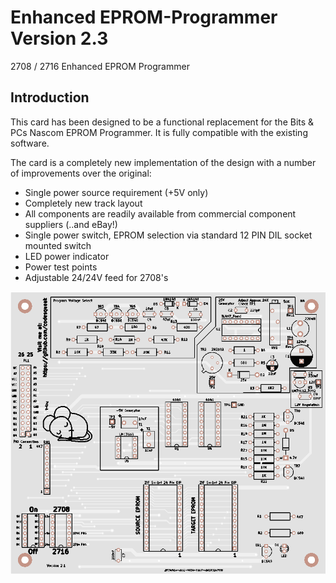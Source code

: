 # Enhanced EPROM-Programmer Version 2.3

2708 / 2716 Enhanced EPROM Programmer

## Introduction

This card has been designed to be a functional replacement for the Bits & PCs Nascom EPROM Programmer.  It is fully compatible with the existing software.

The card is a completely new implementation of the design with a number of improvements over the original:

* Single power source requirement (+5V only)
* Completely new track layout
*	All components are readily available from commercial component suppliers (..and eBay!)
*	Single power switch,  EPROM selection via standard 12 PIN DIL socket mounted switch
*	LED power indicator
*	Power test points
* Adjustable 24/24V feed for 2708's

![PCB From JLCPCB](pcb.png)
